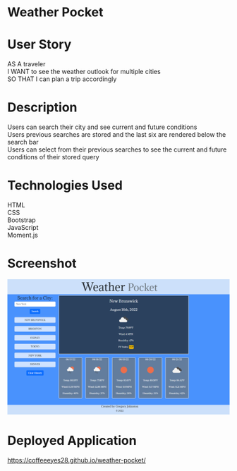 # Weather Pocket

# User Story 
AS A traveler
<br>
I WANT to see the weather outlook for multiple cities
<br>
SO THAT I can plan a trip accordingly

# Description 
Users can search their city and see current and future conditions 
<br>
Users previous searches are stored and the last six are rendered below the search bar
<br>
Users can select from their previous searches to see the current and future conditions of their stored query 


# Technologies Used
HTML
<br>
CSS
<br>
Bootstrap
<br>
JavaScript
<br>
Moment.js


# Screenshot 

<img src="assets\images\pocketscreenshot.png">


# Deployed Application 

<a href="https://coffeeeyes28.github.io/weather-pocket/">https://coffeeeyes28.github.io/weather-pocket/</a>


